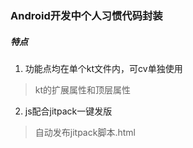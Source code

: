 ### Android开发中个人习惯代码封装

##### 特点
1. 功能点均在单个kt文件内，可cv单独使用
> kt的扩展属性和顶层属性
2. js配合jitpack一键发版
> 自动发布jitpack脚本.html